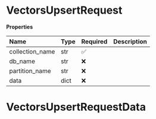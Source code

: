 # VectorsUpsertRequest

**Properties**

| Name            | Type | Required | Description |
| :-------------- | :--- | :------- | :---------- |
| collection_name | str  | ✅       |             |
| db_name         | str  | ❌       |             |
| partition_name  | str  | ❌       |             |
| data            | dict | ❌       |             |

# VectorsUpsertRequestData

<!-- This file was generated by liblab | https://liblab.com/ -->

